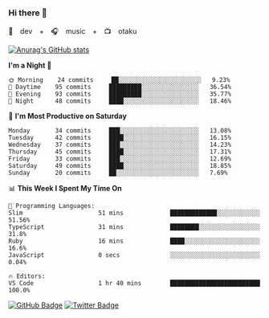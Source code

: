 ### Hi there 👋

🚀　dev　+　🎧　music　+　📺　otaku


[![Anurag's GitHub stats](https://github-readme-stats.vercel.app/api?username=koheitasaka&count_private=true&show_icons=true&theme=monokai)](https://github.com/koheitasaka/github-readme-stats)

<!--START_SECTION:waka-->
**I'm a Night 🦉** 

```text
🌞 Morning    24 commits     ██░░░░░░░░░░░░░░░░░░░░░░░   9.23% 
🌆 Daytime    95 commits     █████████░░░░░░░░░░░░░░░░   36.54% 
🌃 Evening    93 commits     █████████░░░░░░░░░░░░░░░░   35.77% 
🌙 Night      48 commits     ████░░░░░░░░░░░░░░░░░░░░░   18.46%

```
📅 **I'm Most Productive on Saturday** 

```text
Monday       34 commits     ███░░░░░░░░░░░░░░░░░░░░░░   13.08% 
Tuesday      42 commits     ████░░░░░░░░░░░░░░░░░░░░░   16.15% 
Wednesday    37 commits     ███░░░░░░░░░░░░░░░░░░░░░░   14.23% 
Thursday     45 commits     ████░░░░░░░░░░░░░░░░░░░░░   17.31% 
Friday       33 commits     ███░░░░░░░░░░░░░░░░░░░░░░   12.69% 
Saturday     49 commits     ████░░░░░░░░░░░░░░░░░░░░░   18.85% 
Sunday       20 commits     ██░░░░░░░░░░░░░░░░░░░░░░░   7.69%

```


📊 **This Week I Spent My Time On** 

```text
💬 Programming Languages: 
Slim                     51 mins             █████████████░░░░░░░░░░░░   51.56% 
TypeScript               31 mins             ████████░░░░░░░░░░░░░░░░░   31.8% 
Ruby                     16 mins             ████░░░░░░░░░░░░░░░░░░░░░   16.6% 
JavaScript               0 secs              ░░░░░░░░░░░░░░░░░░░░░░░░░   0.04%

🔥 Editors: 
VS Code                  1 hr 40 mins        █████████████████████████   100.0%

```


<!--END_SECTION:waka-->

[![GitHub Badge](https://img.shields.io/badge/GitHub-100000?style=for-the-badge&logo=github&logoColor=white)](https://github.com/koheitasaka)
[![Twitter Badge](https://img.shields.io/badge/Twitter-1DA1F2?style=for-the-badge&logo=twitter&logoColor=white)](https://twitter.com/sleep_asleep_)
